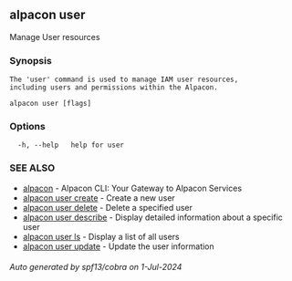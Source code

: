 ## alpacon user

Manage User resources

### Synopsis


	The 'user' command is used to manage IAM user resources,
	including users and permissions within the Alpacon.
	

```
alpacon user [flags]
```

### Options

```
  -h, --help   help for user
```

### SEE ALSO

* [alpacon](alpacon.md)	 - Alpacon CLI: Your Gateway to Alpacon Services
* [alpacon user create](alpacon_user_create.md)	 - Create a new user
* [alpacon user delete](alpacon_user_delete.md)	 - Delete a specified user
* [alpacon user describe](alpacon_user_describe.md)	 - Display detailed information about a specific user
* [alpacon user ls](alpacon_user_ls.md)	 - Display a list of all users
* [alpacon user update](alpacon_user_update.md)	 - Update the user information

###### Auto generated by spf13/cobra on 1-Jul-2024
